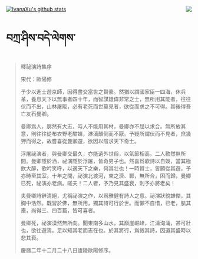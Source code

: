 [![IvanaXu's github stats](https://github-readme-stats.vercel.app/api?username=IvanaXu&show_icons=true&theme=vue-dark)](https://github.com/anuraghazra/github-readme-stats)
<img align="right" src="https://github-readme-stats.vercel.app/api/top-langs/?username=IvanaXu&langs_count=3&theme=graywhite" />
# བཀྲ་ཤིས་བདེ་ལེགས་
> 釋祕演詩集序
> 
> 宋代：歐陽修 
> 
> 予少以進士遊京師，因得盡交當世之賢豪。然猶以謂國家臣一四海，休兵革，養息天下以無事者四十年，而智謀雄偉非常之士，無所用其能者，往往伏而不出，山林屠販，必有老死而世莫見者，欲從而求之不可得。其後得吾亡友石曼卿。
> 
> 曼卿爲人，廓然有大志，時人不能用其材，曼卿亦不屈以求合。無所放其意，則往往從布衣野老酣嬉，淋漓顛倒而不厭。予疑所謂伏而不見者，庶幾狎而得之，故嘗喜從曼卿遊，欲因以陰求天下奇士。
> 
> 浮屠祕演者，與曼卿交最久，亦能遺外世俗，以氣節相高。二人歡然無所間。曼卿隱於酒，祕演隱於浮屠，皆奇男子也。然喜爲歌詩以自娛，當其極飲大醉，歌吟笑呼，以適天下之樂，何其壯也！一時賢士，皆願從其遊，予亦時至其室。十年之間，祕演北渡河，東之濟、鄆，無所合，困而歸，曼卿已死，祕演亦老病。嗟夫！二人者，予乃見其盛衰，則予亦將老矣！
> 
> 夫曼卿詩辭清絕，尤稱祕演之作，以爲雅健有詩人之意。祕演狀貌雄傑，其胸中浩然。既習於佛，無所用，獨其詩可行於世。而懶不自惜，已老，胠其橐，尚得三、四百篇，皆可喜者。
> 
> 曼卿死，祕演漠然無所向。聞東南多山水，其巔崖崛峍，江濤洶涌，甚可壯也，欲往遊焉。足以知其老而志在也。於其將行，爲敘其詩，因道其盛時以悲其衰。
> 
> 慶曆二年十二月二十八日廬陵歐陽修序。
>